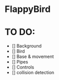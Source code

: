 # FlappyBird


# TO DO:

- [] Background
- [] Bird
- [] Base & movement
- [] Pipes
- [] Controls
- [] collision detection